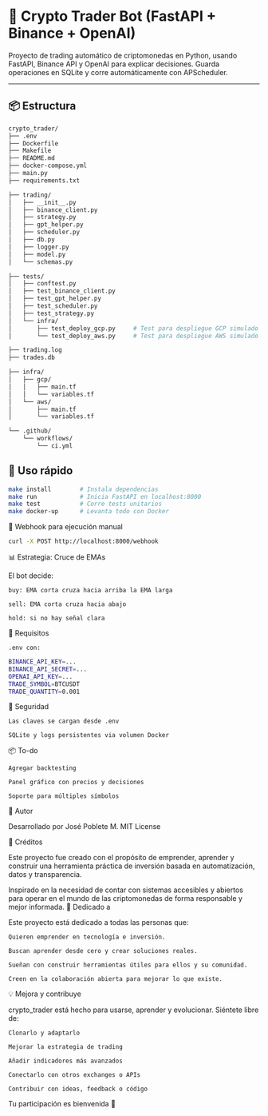 # 🤖 Crypto Trader Bot (FastAPI + Binance + OpenAI)

Proyecto de trading automático de criptomonedas en Python, usando FastAPI, Binance API y OpenAI para explicar decisiones. Guarda operaciones en SQLite y corre automáticamente con APScheduler.

---

## 📦 Estructura
```bash
crypto_trader/
├── .env
├── Dockerfile
├── Makefile
├── README.md
├── docker-compose.yml
├── main.py
├── requirements.txt

├── trading/
│   ├── __init__.py
│   ├── binance_client.py
│   ├── strategy.py
│   ├── gpt_helper.py
│   ├── scheduler.py
│   ├── db.py
│   ├── logger.py
│   ├── model.py
│   └── schemas.py

├── tests/
│   ├── conftest.py
│   ├── test_binance_client.py
│   ├── test_gpt_helper.py
│   ├── test_scheduler.py
│   ├── test_strategy.py
│   └── infra/
│       ├── test_deploy_gcp.py     # Test para despliegue GCP simulado o real
│       └── test_deploy_aws.py     # Test para despliegue AWS simulado o real

├── trading.log
├── trades.db

├── infra/
│   ├── gcp/
│   │   ├── main.tf
│   │   └── variables.tf
│   └── aws/
│       ├── main.tf
│       └── variables.tf

└── .github/
    └── workflows/
        └── ci.yml

```

## 🚀 Uso rápido

```bash
make install        # Instala dependencias
make run            # Inicia FastAPI en localhost:8000
make test           # Corre tests unitarios
make docker-up      # Levanta todo con Docker
```


🔁 Webhook para ejecución manual

```bash
curl -X POST http://localhost:8000/webhook
```

📊 Estrategia: Cruce de EMAs

El bot decide:

    buy: EMA corta cruza hacia arriba la EMA larga

    sell: EMA corta cruza hacia abajo

    hold: si no hay señal clara

📄 Requisitos

    .env con:


```bash
BINANCE_API_KEY=...
BINANCE_API_SECRET=...
OPENAI_API_KEY=...
TRADE_SYMBOL=BTCUSDT
TRADE_QUANTITY=0.001
```

🔐 Seguridad

    Las claves se cargan desde .env

    SQLite y logs persistentes via volumen Docker

📦 To-do

    Agregar backtesting

    Panel gráfico con precios y decisiones

    Soporte para múltiples símbolos

🧠 Autor

Desarrollado por José Poblete M.
MIT License

🙌 Créditos

Este proyecto fue creado con el propósito de emprender, aprender y construir una herramienta práctica de inversión basada en automatización, datos y transparencia.

Inspirado en la necesidad de contar con sistemas accesibles y abiertos para operar en el mundo de las criptomonedas de forma responsable y mejor informada.
🚀 Dedicado a

Este proyecto está dedicado a todas las personas que:

    Quieren emprender en tecnología e inversión.

    Buscan aprender desde cero y crear soluciones reales.

    Sueñan con construir herramientas útiles para ellos y su comunidad.

    Creen en la colaboración abierta para mejorar lo que existe.

💡 Mejora y contribuye

crypto_trader está hecho para usarse, aprender y evolucionar.
Siéntete libre de:

    Clonarlo y adaptarlo

    Mejorar la estrategia de trading

    Añadir indicadores más avanzados

    Conectarlo con otros exchanges o APIs

    Contribuir con ideas, feedback o código

Tu participación es bienvenida 🤝